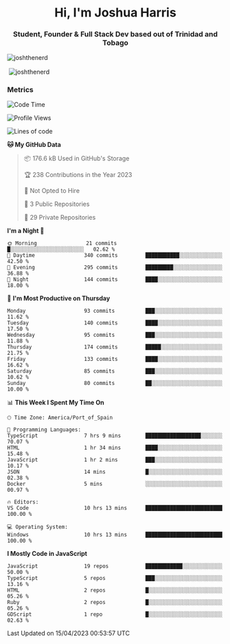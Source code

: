 <h1 align="center">Hi, I'm Joshua Harris</h1>
<h3 align="center">Student, Founder & Full Stack Dev based out of Trinidad and Tobago</h3>

<p align="left"> <img src="https://komarev.com/ghpvc/?username=JoshTheDeveloperr" alt="joshthenerd" /> </p>

<p>&nbsp;<img align="center" src="https://github-readme-stats.vercel.app/api?username=JoshTheDeveloperr&show_icons=true&count_private=true" alt="joshthenerd" /></p>

### Metrics

<!--START_SECTION:waka-->
![Code Time](http://img.shields.io/badge/Code%20Time-289%20hrs%2056%20mins-blue)

![Profile Views](http://img.shields.io/badge/Profile%20Views-0-blue)

![Lines of code](https://img.shields.io/badge/From%20Hello%20World%20I%27ve%20Written-3.0%20million%20lines%20of%20code-blue)

**🐱 My GitHub Data** 

> 📦 176.6 kB Used in GitHub's Storage 
 > 
> 🏆 238 Contributions in the Year 2023
 > 
> 🚫 Not Opted to Hire
 > 
> 📜 3 Public Repositories 
 > 
> 🔑 29 Private Repositories 
 > 
**I'm a Night 🦉** 

```text
🌞 Morning                21 commits          █░░░░░░░░░░░░░░░░░░░░░░░░   02.62 % 
🌆 Daytime                340 commits         ███████████░░░░░░░░░░░░░░   42.50 % 
🌃 Evening                295 commits         █████████░░░░░░░░░░░░░░░░   36.88 % 
🌙 Night                  144 commits         ████░░░░░░░░░░░░░░░░░░░░░   18.00 % 
```
📅 **I'm Most Productive on Thursday** 

```text
Monday                   93 commits          ███░░░░░░░░░░░░░░░░░░░░░░   11.62 % 
Tuesday                  140 commits         ████░░░░░░░░░░░░░░░░░░░░░   17.50 % 
Wednesday                95 commits          ███░░░░░░░░░░░░░░░░░░░░░░   11.88 % 
Thursday                 174 commits         █████░░░░░░░░░░░░░░░░░░░░   21.75 % 
Friday                   133 commits         ████░░░░░░░░░░░░░░░░░░░░░   16.62 % 
Saturday                 85 commits          ███░░░░░░░░░░░░░░░░░░░░░░   10.62 % 
Sunday                   80 commits          ██░░░░░░░░░░░░░░░░░░░░░░░   10.00 % 
```


📊 **This Week I Spent My Time On** 

```text
🕑︎ Time Zone: America/Port_of_Spain

💬 Programming Languages: 
TypeScript               7 hrs 9 mins        ██████████████████░░░░░░░   70.07 % 
HTML                     1 hr 34 mins        ████░░░░░░░░░░░░░░░░░░░░░   15.48 % 
JavaScript               1 hr 2 mins         ███░░░░░░░░░░░░░░░░░░░░░░   10.17 % 
JSON                     14 mins             █░░░░░░░░░░░░░░░░░░░░░░░░   02.38 % 
Docker                   5 mins              ░░░░░░░░░░░░░░░░░░░░░░░░░   00.97 % 

🔥 Editors: 
VS Code                  10 hrs 13 mins      █████████████████████████   100.00 % 

💻 Operating System: 
Windows                  10 hrs 13 mins      █████████████████████████   100.00 % 
```

**I Mostly Code in JavaScript** 

```text
JavaScript               19 repos            ████████████░░░░░░░░░░░░░   50.00 % 
TypeScript               5 repos             ███░░░░░░░░░░░░░░░░░░░░░░   13.16 % 
HTML                     2 repos             █░░░░░░░░░░░░░░░░░░░░░░░░   05.26 % 
Ruby                     2 repos             █░░░░░░░░░░░░░░░░░░░░░░░░   05.26 % 
GDScript                 1 repo              █░░░░░░░░░░░░░░░░░░░░░░░░   02.63 % 
```




 Last Updated on 15/04/2023 00:53:57 UTC
<!--END_SECTION:waka-->
